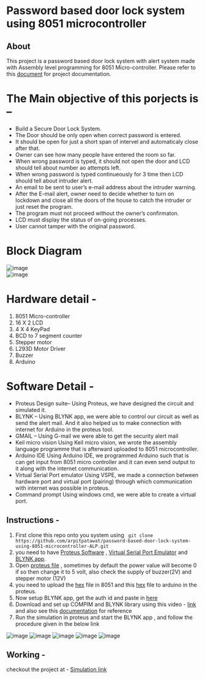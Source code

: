 # Password based door lock system using 8051 microcontroller
## About
This project is a password based door lock system with alert system made with Assembly level programming for 8051 Micro-controller.
Please refer to this [document](https://github.com/arpitpatawat/password-based-door-lock-system-using-8051-microcontroller-ALP/blob/arpitp/documentation.pdf) for project documentation.

# The Main objective of this porjects is –
- Build a Secure Door Lock System.
- The Door should be only open when correct password is entered.
- It should be open for just a short span of intervel and automaticaly close after that.
- Owner can see how many people have entered the room so far.
- When wrong password is typed, it should not open the door and LCD should tell about number ao attempts left.
- When wrong password is typed continueously for 3 time then LCD should tell about intruder alert.
- An email to be sent to user’s e-mail address about the intruder warning.
- After the E-mail alert, owner need to decide whether to turn on lockdown and close all the doors of the house to catch the intruder or just reset the program.
- The program must not proceed without the owner’s confirmaton.
- LCD must display the status of on-going processes.
- User cannot tamper with the original password.

# Block Diagram
![image](https://user-images.githubusercontent.com/75129076/171994822-142232b1-f442-4fb1-a6bb-983341b664a2.png)
<br/>
![image](https://user-images.githubusercontent.com/75129076/171994839-ad8f5053-cb07-431d-9116-b02e1acba9e9.png)

<!-- 
![grab-landing-page](https://github.com/arpitpatawat/password-based-door-lock-system-using-microcontroller-ALP/blob/arpitp/micro%20project%20-%20Proteus%208%20Professional%20-%20Schematic%20Capture%202021-10-03%2016-44-53.gif)
 -->
# Hardware detail -
1. 8051 Micro-controller
2. 16 X 2 LCD
3. 4 X 4 KeyPad
4. BCD to 7 segment counter
5. Stepper motor
6. L293D Motor Driver
7. Buzzer
8. Arduino

# Software Detail -
-	Proteus Design suite–
Using Proteus, we have designed the circuit and simulated it.
-	BLYNK –
Using BLYNK app, we were able to control our circuit as well as send the alert mail. And it also helped us to make connection with internet for Arduino in the proteus tool.
-	GMAIL – 
 Using G-mail we were able to get the security alert mail
-	Keil micro vision
Using Keil micro vision, we wrote the assembly language programme that is afterward uploaded to 8051 microcontroller.
-	Arduino IDE
Using Arduino IDE, we programmed Arduino such that is can get input from 8051 micro controller and it can even send output to it along with the internet communication.
-	Virtual Serial Port emulator
Using VSPE, we made a connection between hardware port and virtual port (pairing) through which communication with internet was possible in proteus.
-	Command prompt
Using windows cmd, we were able to create a virtual port.

## Instructions -
1. First clone this repo onto you system using ``` git clone https://github.com/arpitpatawat/password-based-door-lock-system-using-8051-microcontroller-ALP.git```
2. you need to have [Proteus Software](https://www.labcenter.com/) , [Virtual Serial Port Emulator](http://www.eterlogic.com/Products.VSPE.html) and [BLYNK app](https://play.google.com/store/apps/details?id=cc.blynk&hl=en_IN&gl=US).
3. Open [proteus file](https://github.com/arpitpatawat/password-based-door-lock-system-using-8051-microcontroller-ALP/blob/arpitp/micro%20project.pdsprj) , sometimes by default the power value will become 0 if so then change it to 5 volt, also check the supply of buzzer(2V) and stepper motor (12V)
4. you need to upload the [hex](https://github.com/arpitpatawat/password-based-door-lock-system-using-8051-microcontroller-ALP/blob/arpitp/Objects/micro%20project.hex) file in 8051 and this [hex](https://github.com/arpitpatawat/password-based-door-lock-system-using-8051-microcontroller-ALP/blob/arpitp/arduino/arduino.ino.hex) file to arduino in the proteus.
5. Now setup BLYNK app, get the auth id and paste in [here](https://github.com/arpitpatawat/password-based-door-lock-system-using-8051-microcontroller-ALP/blob/arpitp/arduino/arduino.ino) 
6. Download and set up COMPIM and BLYNK library using this video - [link](https://www.youtube.com/watch?v=IcEmUOmZ19c) and also see this [documentation](https://github.com/arpitpatawat/password-based-door-lock-system-using-8051-microcontroller-ALP/blob/arpitp/documentation.pdf) for reference
7. Run the simulation in proteus and start the BLYNK app , and follow the procedure given in the below link 

![image](https://user-images.githubusercontent.com/75129076/171996672-993ec36b-11f1-4c26-a53d-58c54d29ed80.png)
![image](https://user-images.githubusercontent.com/75129076/171996676-b01844a0-28d4-4f30-9764-5c3cc32e8c7f.png)
![image](https://user-images.githubusercontent.com/75129076/171996722-aabe05e9-bdc7-4713-84f0-55ff0da2362d.png)
![image](https://user-images.githubusercontent.com/75129076/171996749-80dba7b7-4630-4d94-a086-0f110a64d7fe.png)
![image](https://user-images.githubusercontent.com/75129076/171996730-3b73b712-d598-4b10-8288-256b24595fd0.png)


## Working - 
checkout the project at -  [Simulation link](https://drive.google.com/file/d/1znxnCfNZTRAjrPX5iGouFtq3nlnf6qwH/view?usp=sharing)
